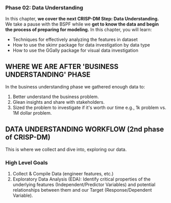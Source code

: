 ### Phase 02: Data Understanding

In this chapter, **we cover the next CRISP-DM Step: Data Understanding.** We take a pause with the BSPF while we **get to know the data and begin the process of preparing for modeling.** In this chapter, you will learn:

* Techniques for effectively analyzing the features in dataset
* How to use the skimr package for data investigation by data type
* How to use the GGally package for visual data investigation

## WHERE WE ARE AFTER 'BUSINESS UNDERSTANDING' PHASE

In the business understanding phase we gathered enough data to:

1. Better understand the business problem.
2. Glean insights and share with stakeholders.
3. Sized the problem to investigate if it's worth our time e.g., 1k problem vs. 1M dollar problem.

## DATA UNDERSTANDING WORKFLOW (2nd phase of CRISP-DM)

This is where we collect and dive into, exploring our data.

### High Level Goals
1. Collect & Compile Data (engineer features, etc.)
2. Exploratory Data Analysis (EDA): Identify critical properties of the underlying features (Independent/Predictor Variables) and potential relationships between them and our Target (Response/Dependent Variable).
